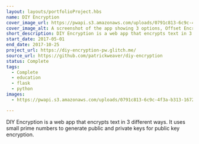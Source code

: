 ```yaml
---
layout: layouts/portfolioProject.hbs
name: DIY Encryption
cover_image_url: https://pwapi.s3.amazonaws.com/uploads/0791c813-6c9c-4f3a-b313-167205f866f0
cover_image_alt: A screenshot of the app showing 3 options, Offset Encryption, Shared Key Encyrption, and Public Key Encryption
short_description: DIY Encryption is a web app that encrypts text in 3 different ways. It uses small prime numbers to generate public and private keys for public key encryption.
start_date: 2017-05-01
end_date: 2017-10-25
project_url: https://diy-encryption-pw.glitch.me/
source_url: https://github.com/patrickweaver/diy-encryption
status: Complete
tags:
  - Complete
  - education
  - flask
  - python
images:
  - https://pwapi.s3.amazonaws.com/uploads/0791c813-6c9c-4f3a-b313-167205f866f0

---
```


DIY Encryption is a web app that encrypts text in 3 different ways. It uses small prime numbers to generate public and private keys for public key encryption.